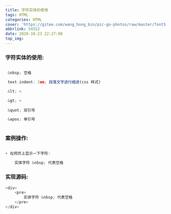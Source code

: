```yaml
---
title: 字符实体的使用
tags: HTML
categories: HTML
cover: 'https://gitee.com/wang_hong_bin/pic-go-photos/raw/master/fontS.jpg'
abbrlink: 54552
date: 2020-10-23 22:27:08
top_img:
---
```


### 字符实体的使用:
<!-- more -->

```javascript

 &nbsp; 空格

 text-indent: 2em; 段落文字进行缩进(css 样式)

 &lt; <

 &gt; >
     
 &quot; 双引号

 &apos; 单引号
 
```

### 案例操作:

```javascript

+ 在网页上显示一下字符:

	实体字符 &nbsp; 代表空格

```

### 实现源码:

```javascript
<div>
    <pre>
    	实体字符 &nbsp; 代表空格
    </pre>
</div>
```



